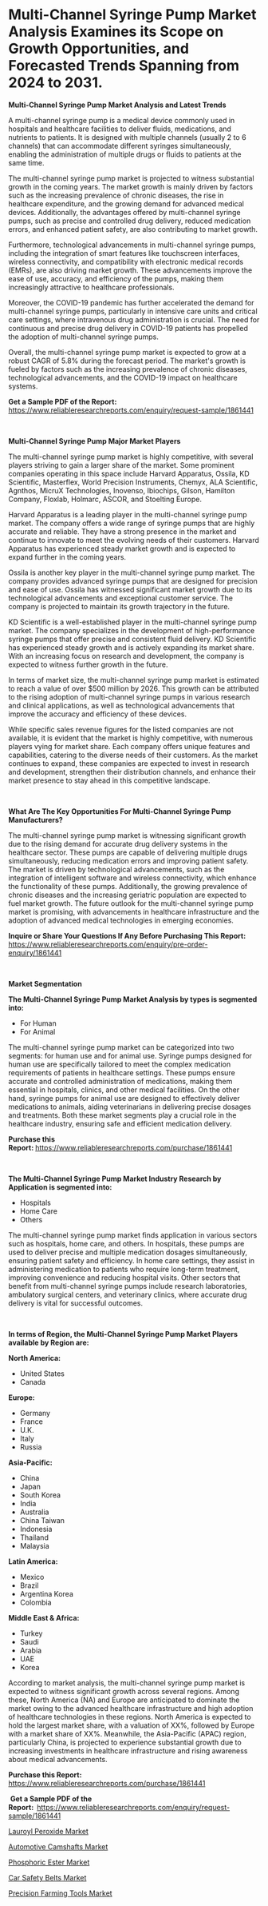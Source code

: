 <p><h1>Multi-Channel Syringe Pump Market Analysis Examines its Scope on Growth Opportunities, and Forecasted Trends Spanning from 2024 to 2031.</h1></p><p><strong>Multi-Channel Syringe Pump Market Analysis and Latest Trends</strong></p>
<p><p>A multi-channel syringe pump is a medical device commonly used in hospitals and healthcare facilities to deliver fluids, medications, and nutrients to patients. It is designed with multiple channels (usually 2 to 6 channels) that can accommodate different syringes simultaneously, enabling the administration of multiple drugs or fluids to patients at the same time.</p><p>The multi-channel syringe pump market is projected to witness substantial growth in the coming years. The market growth is mainly driven by factors such as the increasing prevalence of chronic diseases, the rise in healthcare expenditure, and the growing demand for advanced medical devices. Additionally, the advantages offered by multi-channel syringe pumps, such as precise and controlled drug delivery, reduced medication errors, and enhanced patient safety, are also contributing to market growth.</p><p>Furthermore, technological advancements in multi-channel syringe pumps, including the integration of smart features like touchscreen interfaces, wireless connectivity, and compatibility with electronic medical records (EMRs), are also driving market growth. These advancements improve the ease of use, accuracy, and efficiency of the pumps, making them increasingly attractive to healthcare professionals.</p><p>Moreover, the COVID-19 pandemic has further accelerated the demand for multi-channel syringe pumps, particularly in intensive care units and critical care settings, where intravenous drug administration is crucial. The need for continuous and precise drug delivery in COVID-19 patients has propelled the adoption of multi-channel syringe pumps.</p><p>Overall, the multi-channel syringe pump market is expected to grow at a robust CAGR of 5.8% during the forecast period. The market's growth is fueled by factors such as the increasing prevalence of chronic diseases, technological advancements, and the COVID-19 impact on healthcare systems.</p></p>
<p><strong>Get a Sample PDF of the Report:&nbsp;</strong> <a href="https://www.reliableresearchreports.com/enquiry/request-sample/1861441">https://www.reliableresearchreports.com/enquiry/request-sample/1861441</a></p>
<p>&nbsp;</p>
<p><strong>Multi-Channel Syringe Pump Major Market Players</strong></p>
<p><p>The multi-channel syringe pump market is highly competitive, with several players striving to gain a larger share of the market. Some prominent companies operating in this space include Harvard Apparatus, Ossila, KD Scientific, Masterflex, World Precision Instruments, Chemyx, ALA Scientific, Agnthos, MicruX Technologies, Inovenso, Ibiochips, Gilson, Hamilton Company, Floxlab, Holmarc, ASCOR, and Stoelting Europe.</p><p>Harvard Apparatus is a leading player in the multi-channel syringe pump market. The company offers a wide range of syringe pumps that are highly accurate and reliable. They have a strong presence in the market and continue to innovate to meet the evolving needs of their customers. Harvard Apparatus has experienced steady market growth and is expected to expand further in the coming years.</p><p>Ossila is another key player in the multi-channel syringe pump market. The company provides advanced syringe pumps that are designed for precision and ease of use. Ossila has witnessed significant market growth due to its technological advancements and exceptional customer service. The company is projected to maintain its growth trajectory in the future.</p><p>KD Scientific is a well-established player in the multi-channel syringe pump market. The company specializes in the development of high-performance syringe pumps that offer precise and consistent fluid delivery. KD Scientific has experienced steady growth and is actively expanding its market share. With an increasing focus on research and development, the company is expected to witness further growth in the future.</p><p>In terms of market size, the multi-channel syringe pump market is estimated to reach a value of over $500 million by 2026. This growth can be attributed to the rising adoption of multi-channel syringe pumps in various research and clinical applications, as well as technological advancements that improve the accuracy and efficiency of these devices.</p><p>While specific sales revenue figures for the listed companies are not available, it is evident that the market is highly competitive, with numerous players vying for market share. Each company offers unique features and capabilities, catering to the diverse needs of their customers. As the market continues to expand, these companies are expected to invest in research and development, strengthen their distribution channels, and enhance their market presence to stay ahead in this competitive landscape.</p></p>
<p>&nbsp;</p>
<p><strong>What Are The Key Opportunities For Multi-Channel Syringe Pump Manufacturers?</strong></p>
<p><p>The multi-channel syringe pump market is witnessing significant growth due to the rising demand for accurate drug delivery systems in the healthcare sector. These pumps are capable of delivering multiple drugs simultaneously, reducing medication errors and improving patient safety. The market is driven by technological advancements, such as the integration of intelligent software and wireless connectivity, which enhance the functionality of these pumps. Additionally, the growing prevalence of chronic diseases and the increasing geriatric population are expected to fuel market growth. The future outlook for the multi-channel syringe pump market is promising, with advancements in healthcare infrastructure and the adoption of advanced medical technologies in emerging economies.</p></p>
<p><strong>Inquire or Share Your Questions If Any Before Purchasing This Report:</strong> <a href="https://www.reliableresearchreports.com/enquiry/pre-order-enquiry/1861441">https://www.reliableresearchreports.com/enquiry/pre-order-enquiry/1861441</a></p>
<p>&nbsp;</p>
<p><strong>Market Segmentation</strong></p>
<p><strong>The Multi-Channel Syringe Pump Market Analysis by types is segmented into:</strong></p>
<p><ul><li>For Human</li><li>For Animal</li></ul></p>
<p><p>The multi-channel syringe pump market can be categorized into two segments: for human use and for animal use. Syringe pumps designed for human use are specifically tailored to meet the complex medication requirements of patients in healthcare settings. These pumps ensure accurate and controlled administration of medications, making them essential in hospitals, clinics, and other medical facilities. On the other hand, syringe pumps for animal use are designed to effectively deliver medications to animals, aiding veterinarians in delivering precise dosages and treatments. Both these market segments play a crucial role in the healthcare industry, ensuring safe and efficient medication delivery.</p></p>
<p><strong>Purchase this Report:&nbsp;</strong><a href="https://www.reliableresearchreports.com/purchase/1861441">https://www.reliableresearchreports.com/purchase/1861441</a></p>
<p>&nbsp;</p>
<p><strong>The Multi-Channel Syringe Pump Market Industry Research by Application is segmented into:</strong></p>
<p><ul><li>Hospitals</li><li>Home Care</li><li>Others</li></ul></p>
<p><p>The multi-channel syringe pump market finds application in various sectors such as hospitals, home care, and others. In hospitals, these pumps are used to deliver precise and multiple medication dosages simultaneously, ensuring patient safety and efficiency. In home care settings, they assist in administering medication to patients who require long-term treatment, improving convenience and reducing hospital visits. Other sectors that benefit from multi-channel syringe pumps include research laboratories, ambulatory surgical centers, and veterinary clinics, where accurate drug delivery is vital for successful outcomes.</p></p>
<p>&nbsp;</p>
<p><strong>In terms of Region, the Multi-Channel Syringe Pump Market Players available by Region are:</strong></p>
<p>
    <p> <strong> North America: </strong>
        <ul>
            <li>United States</li>
            <li>Canada</li>
        </ul>
        </p> 
    <p> <strong> Europe: </strong>
        <ul>
            <li>Germany</li>
            <li>France</li>
            <li>U.K.</li>
            <li>Italy</li>
            <li>Russia</li>
        </ul>
        </p> 
    <p> <strong> Asia-Pacific: </strong>
        <ul>
            <li>China</li>
            <li>Japan</li>
            <li>South Korea</li>
            <li>India</li>
            <li>Australia</li>
            <li>China Taiwan</li>
            <li>Indonesia</li>
            <li>Thailand</li>
            <li>Malaysia</li>
        </ul>
        </p> 
    <p> <strong> Latin America: </strong>
        <ul>
            <li>Mexico</li>
            <li>Brazil</li>
            <li>Argentina Korea</li>
            <li>Colombia</li>
        </ul>
        </p> 
    <p> <strong> Middle East & Africa: </strong>
        <ul>
            <li>Turkey</li>
            <li>Saudi</li>
            <li>Arabia</li>
            <li>UAE</li>
            <li>Korea</li>
        </ul>
    </p>
    </p>
<p><p>According to market analysis, the multi-channel syringe pump market is expected to witness significant growth across several regions. Among these, North America (NA) and Europe are anticipated to dominate the market owing to the advanced healthcare infrastructure and high adoption of healthcare technologies in these regions. North America is expected to hold the largest market share, with a valuation of XX%, followed by Europe with a market share of XX%. Meanwhile, the Asia-Pacific (APAC) region, particularly China, is projected to experience substantial growth due to increasing investments in healthcare infrastructure and rising awareness about medical advancements.</p></p>
<p><strong>Purchase this Report: </strong><a href="https://www.reliableresearchreports.com/purchase/1861441">https://www.reliableresearchreports.com/purchase/1861441</a></p>
<p>&nbsp;<strong>Get a Sample PDF of the Report:&nbsp;&nbsp;</strong><a href="https://www.reliableresearchreports.com/enquiry/request-sample/1861441">https://www.reliableresearchreports.com/enquiry/request-sample/1861441</a></p>
<p><strong></strong></p>
<p><p><a href="https://medium.com/@oliviastone00/lauroyl-peroxide-market-size-reveals-the-best-marketing-channels-in-global-industry-3426b770c8ce">Lauroyl Peroxide Market</a></p><p><a href="https://medium.com/p/f5e4e902cf42/edit">Automotive Camshafts Market</a></p><p><a href="https://medium.com/@oliviastone00/phosphoric-ester-market-share-evolution-and-market-growth-trends-2024-2031-91df4e29b64f">Phosphoric Ester Market</a></p><p><a href="https://medium.com/p/c7874fd0327f/edit">Car Safety Belts Market</a></p><p><a href="https://medium.com/@royross51/precision-farming-tools-market-research-report-its-history-and-forecast-2024-to-2031-84d7891ae417">Precision Farming Tools Market</a></p></p>